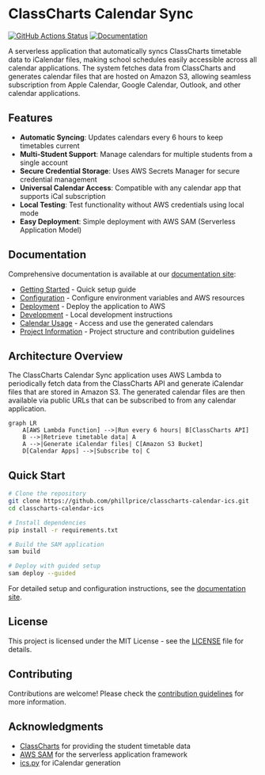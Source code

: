 # ClassCharts Calendar Sync

[![GitHub Actions Status](https://github.com/phillprice/classcharts-calendar-ics/workflows/Tests/badge.svg)](https://github.com/phillprice/classcharts-calendar-ics/actions)
[![Documentation](https://img.shields.io/badge/docs-online-brightgreen.svg)](https://phillprice.github.io/classcharts-calendar-ics/)

A serverless application that automatically syncs ClassCharts timetable data to iCalendar files, making school schedules easily accessible across all calendar applications. The system fetches data from ClassCharts and generates calendar files that are hosted on Amazon S3, allowing seamless subscription from Apple Calendar, Google Calendar, Outlook, and other calendar applications.

## Features

- **Automatic Syncing**: Updates calendars every 6 hours to keep timetables current
- **Multi-Student Support**: Manage calendars for multiple students from a single account
- **Secure Credential Storage**: Uses AWS Secrets Manager for secure credential management
- **Universal Calendar Access**: Compatible with any calendar app that supports iCal subscription
- **Local Testing**: Test functionality without AWS credentials using local mode
- **Easy Deployment**: Simple deployment with AWS SAM (Serverless Application Model)

## Documentation

Comprehensive documentation is available at our [documentation site](https://phillprice.github.io/classcharts-calendar-ics/):

- [Getting Started](https://phillprice.github.io/classcharts-calendar-ics/getting-started/) - Quick setup guide
- [Configuration](https://phillprice.github.io/classcharts-calendar-ics/configuration/) - Configure environment variables and AWS resources
- [Deployment](https://phillprice.github.io/classcharts-calendar-ics/deployment/) - Deploy the application to AWS
- [Development](https://phillprice.github.io/classcharts-calendar-ics/development/environment-setup/) - Local development instructions
- [Calendar Usage](https://phillprice.github.io/classcharts-calendar-ics/usage/calendar-access/) - Access and use the generated calendars
- [Project Information](https://phillprice.github.io/classcharts-calendar-ics/project/structure/) - Project structure and contribution guidelines

## Architecture Overview

The ClassCharts Calendar Sync application uses AWS Lambda to periodically fetch data from the ClassCharts API and generate iCalendar files that are stored in Amazon S3. The generated calendar files are then available via public URLs that can be subscribed to from any calendar application.

```mermaid
graph LR
    A[AWS Lambda Function] -->|Run every 6 hours| B[ClassCharts API]
    B -->|Retrieve timetable data| A
    A -->|Generate iCalendar files| C[Amazon S3 Bucket]
    D[Calendar Apps] -->|Subscribe to| C
```

## Quick Start

```bash
# Clone the repository
git clone https://github.com/phillprice/classcharts-calendar-ics.git
cd classcharts-calendar-ics

# Install dependencies
pip install -r requirements.txt

# Build the SAM application
sam build

# Deploy with guided setup
sam deploy --guided
```

For detailed setup and configuration instructions, see the [documentation site](https://phillprice.github.io/classcharts-calendar-ics/).


## License

This project is licensed under the MIT License - see the [LICENSE](LICENSE) file for details.


## Contributing

Contributions are welcome! Please check the [contribution guidelines](https://phillprice.github.io/classcharts-calendar-ics/project/contributing/) for more information.

## Acknowledgments

- [ClassCharts](https://www.classcharts.com/) for providing the student timetable data
- [AWS SAM](https://aws.amazon.com/serverless/sam/) for the serverless application framework
- [ics.py](https://github.com/ics-py/ics-py) for iCalendar generation

